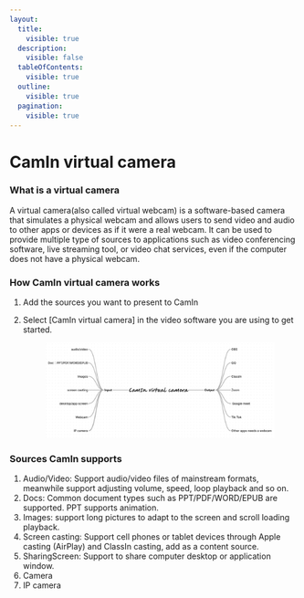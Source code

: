 ```yaml
---
layout:
  title:
    visible: true
  description:
    visible: false
  tableOfContents:
    visible: true
  outline:
    visible: true
  pagination:
    visible: true
---
```


# CamIn virtual camera

### What is a virtual camera

A virtual camera(also called virtual webcam) is a software-based camera that simulates a physical webcam and allows users to send video and audio to other apps or devices as if it were a real webcam. It can be used to provide multiple type of sources  to applications such as video conferencing software, live streaming tool, or video chat services, even if the computer does not have a physical webcam.

### How CamIn virtual camera works

1. Add the sources you want to present to CamIn
2.  Select \[CamIn virtual camera] in the video software you are using to get started.

    <figure><img src="../../.gitbook/assets/image (1) (1) (1).png" alt=""><figcaption></figcaption></figure>

### Sources CamIn supports

1. Audio/Video: Support audio/video files of mainstream formats, meanwhile support adjusting volume, speed, loop playback and so on.
2. Docs: Common document types such as PPT/PDF/WORD/EPUB are supported. PPT supports animation.
3. Images: support long pictures to adapt to the screen and scroll loading playback.
4. Screen casting: Support cell phones or tablet devices through Apple casting (AirPlay) and ClassIn casting, add as a content source.
5. SharingScreen: Support to share computer desktop or application window.
6. Camera
7. IP camera
